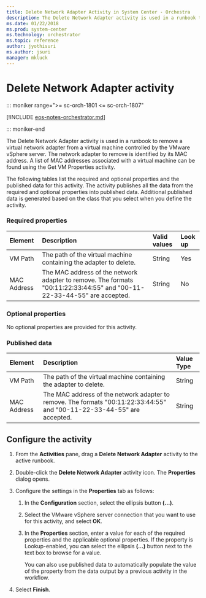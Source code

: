 ```yaml
---
title: Delete Network Adapter Activity in System Center - Orchestra
description: The Delete Network Adapter activity is used in a runbook to remove a virtual network adapter from a virtual machine controlled by the VMware vSphere server.
ms.date: 01/22/2018
ms.prod: system-center
ms.technology: orchestrator
ms.topic: reference
author: jyothisuri
ms.author: jsuri
manager: mkluck
---
```

# Delete Network Adapter activity

::: moniker range=">= sc-orch-1801 <= sc-orch-1807"

[!INCLUDE [eos-notes-orchestrator.md](../includes/eos-notes-orchestrator.md)]

::: moniker-end

The Delete Network Adapter activity is used in a runbook to remove a virtual network adapter from a virtual machine controlled by the VMware vSphere server. The network adapter to remove is identified by its MAC address. A list of MAC addresses associated with a virtual machine can be found using the Get VM Properties activity.

The following tables list the required and optional properties and the published data for this activity. The activity publishes all the data from the required and optional properties into published data. Additional published data is generated based on the class that you select when you define the activity.

### Required properties

| Element   | Description   | Valid values | Look up |
|:---|:---|:---|:---|
| VM Path   | The path of the virtual machine containing the adapter to delete.   | String   | Yes   |
| MAC Address | The MAC address of the network adapter to remove. The formats "00:11:22:33:44:55" and "00-11-22-33-44-55" are accepted. | String   | No   |

### Optional properties

No optional properties are provided for this activity.

### Published data

| Element   | Description   | Value Type |
|:---|:---|:---|
| VM Path   | The path of the virtual machine containing the adapter to delete.   | String   |
| MAC Address | The MAC address of the network adapter to remove. The formats "00:11:22:33:44:55" and "00-11-22-33-44-55" are accepted. | String   |

## Configure the activity

1.  From the **Activities** pane, drag a **Delete Network Adapter** activity to the active runbook.

2.  Double-click the **Delete Network Adapter** activity icon. The **Properties** dialog opens.

3.  Configure the settings in the **Properties** tab as follows:

    1.  In the **Configuration** section, select the ellipsis button **(...)**.

    2.  Select the VMware vSphere server connection that you want to use for this activity, and select **OK**.

    3.  In the **Properties** section, enter a value for each of the required properties and the applicable optional properties. If the property is Lookup-enabled, you can select the ellipsis **(...)** button next to the text box to browse for a value.

        You can also use published data to automatically populate the value of the property from the data output by a previous activity in the workflow.

4.  Select **Finish**.

